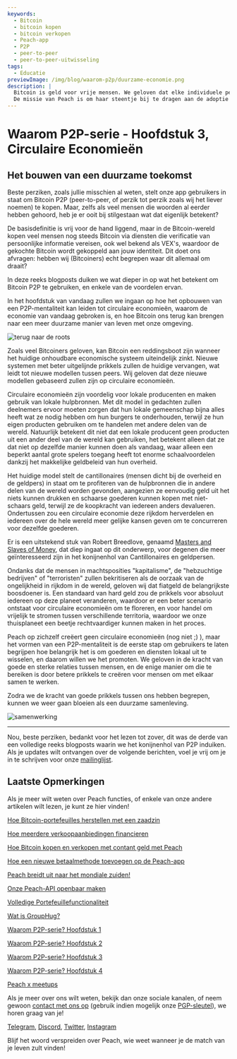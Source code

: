 ```yaml
---
keywords:
  - Bitcoin
  - bitcoin kopen
  - bitcoin verkopen
  - Peach-app
  - P2P
  - peer-to-peer
  - peer-to-peer-uitwisseling
tags:
  - Educatie
previewImage: /img/blog/waarom-p2p/duurzame-economie.png
description: |
  Bitcoin is geld voor vrije mensen. We geloven dat elke individuele persoon het recht heeft om te kiezen welk geld hij gebruikt om zijn rijkdom op te slaan, het resultaat van zijn werk, zijn tijd en energie.
  De missie van Peach is om haar steentje bij te dragen aan de adoptie van Bitcoin in handen van de mensen.
---
```


# Waarom P2P-serie - Hoofdstuk 3, Circulaire Economieën

## Het bouwen van een duurzame toekomst

Beste perziken, zoals jullie misschien al weten, stelt onze app gebruikers in staat om Bitcoin P2P (peer-to-peer, of perzik tot perzik zoals wij het liever noemen) te kopen. Maar, zelfs als veel mensen die woorden al eerder hebben gehoord, heb je er ooit bij stilgestaan wat dat eigenlijk betekent?

De basisdefinitie is vrij voor de hand liggend, maar in de Bitcoin-wereld kopen veel mensen nog steeds Bitcoin via diensten die verificatie van persoonlijke informatie vereisen, ook wel bekend als VEX's, waardoor de gekochte Bitcoin wordt gekoppeld aan jouw identiteit. Dit doet ons afvragen: hebben wij (Bitcoiners) echt begrepen waar dit allemaal om draait?

In deze reeks blogposts duiken we wat dieper in op wat het betekent om Bitcoin P2P te gebruiken, en enkele van de voordelen ervan.

In het hoofdstuk van vandaag zullen we ingaan op hoe het opbouwen van een P2P-mentaliteit kan leiden tot circulaire economieën, waarom de economie van vandaag gebroken is, en hoe Bitcoin ons terug kan brengen naar een meer duurzame manier van leven met onze omgeving.

![terug naar de roots](/img/blog/waarom-p2p/duurzaam.png)

Zoals veel Bitcoiners geloven, kan Bitcoin een reddingsboot zijn wanneer het huidige onhoudbare economische systeem uiteindelijk zinkt. Nieuwe systemen met beter uitgelijnde prikkels zullen de huidige vervangen, wat leidt tot nieuwe modellen tussen peers. Wij geloven dat deze nieuwe modellen gebaseerd zullen zijn op circulaire economieën.

Circulaire economieën zijn voordelig voor lokale producenten en maken gebruik van lokale hulpbronnen. Met dit model in gedachten zullen deelnemers ervoor moeten zorgen dat hun lokale gemeenschap bijna alles heeft wat ze nodig hebben om hun burgers te onderhouden, terwijl ze hun eigen producten gebruiken om te handelen met andere delen van de wereld. Natuurlijk betekent dit niet dat een lokale producent geen producten uit een ander deel van de wereld kan gebruiken, het betekent alleen dat ze dat niet op dezelfde manier kunnen doen als vandaag, waar alleen een beperkt aantal grote spelers toegang heeft tot enorme schaalvoordelen dankzij het makkelijke geldbeleid van hun overheid.

Het huidige model stelt de cantillonaires (mensen dicht bij de overheid en de geldpers) in staat om te profiteren van de hulpbronnen die in andere delen van de wereld worden gevonden, aangezien ze eenvoudig geld uit het niets kunnen drukken en schaarse goederen kunnen kopen met niet-schaars geld, terwijl ze de koopkracht van iedereen anders devalueren. Ondertussen zou een circulaire economie deze rijkdom herverdelen en iedereen over de hele wereld meer gelijke kansen geven om te concurreren voor dezelfde goederen.

Er is een uitstekend stuk van Robert Breedlove, genaamd [Masters and Slaves of Money](https://breedlove22.medium.com/masters-and-slaves-of-money-255ecc93404f), dat diep ingaat op dit onderwerp, voor degenen die meer geïnteresseerd zijn in het konijnenhol van Cantillonaires en geldpersen.

Ondanks dat de mensen in machtsposities "kapitalisme", de "hebzuchtige bedrijven" of "terroristen" zullen bekritiseren als de oorzaak van de ongelijkheid in rijkdom in de wereld, geloven wij dat fiatgeld de belangrijkste boosdoener is. Een standaard van hard geld zou de prikkels voor absoluut iedereen op deze planeet veranderen, waardoor er een beter scenario ontstaat voor circulaire economieën om te floreren, en voor handel om vrijelijk te stromen tussen verschillende territoria, waardoor we onze thuisplaneet een beetje rechtvaardiger kunnen maken in het proces.

Peach op zichzelf creëert geen circulaire economieën (nog niet ;) ), maar het vormen van een P2P-mentaliteit is de eerste stap om gebruikers te laten begrijpen hoe belangrijk het is om goederen en diensten lokaal uit te wisselen, en daarom willen we het promoten. We geloven in de kracht van goede en sterke relaties tussen mensen, en de enige manier om die te bereiken is door betere prikkels te creëren voor mensen om met elkaar samen te werken.

Zodra we de kracht van goede prikkels tussen ons hebben begrepen, kunnen we weer gaan bloeien als een duurzame samenleving.

![samenwerking](/img/blog/waarom-p2p/samenwerking.jpeg)

---

Nou, beste perziken, bedankt voor het lezen tot zover, dit was de derde van een volledige reeks blogposts waarin we het konijnenhol van P2P induiken. Als je updates wilt ontvangen over de volgende berichten, voel je vrij om je in te schrijven voor onze [mailinglijst](https://peachbitcoin.com).

## Laatste Opmerkingen

Als je meer wilt weten over Peach functies, of enkele van onze andere artikelen wilt lezen, je kunt ze hier vinden!

[Hoe Bitcoin-portefeuilles herstellen met een zaadzin](https://peachbitcoin.com/nl/blog/how-to-restore-peach-wallet/)

[Hoe meerdere verkoopaanbiedingen financieren](https://peachbitcoin.com/nl/blog/funding-multiple-sell-offers/)

[Hoe Bitcoin kopen en verkopen met contant geld met Peach](https://peachbitcoin.com/nl/blog/how-to-buy-and-sell-bitcoin-with-cash-using-peach/)

[Hoe een nieuwe betaalmethode toevoegen op de Peach-app](https://peachbitcoin.com/nl/blog/how-to-add-a-payment-method/)

[Peach breidt uit naar het mondiale zuiden!](https://peachbitcoin.com/nl/blog/peach-expands-to-the-global-south/)

[Onze Peach-API openbaar maken](https://peachbitcoin.com/nl/blog/making-our-peach-api-public/)

[Volledige Portefeuillefunctionaliteit](https://peachbitcoin.com/nl/blog/full-wallet-functionality/)

[Wat is GroupHug?](https://peachbitcoin.com/nl/blog/group-hug/)

[Waarom P2P-serie? Hoofdstuk 1](https://peachbitcoin.com/nl/blog/why-p2p-chapter-1/)

[Waarom P2P-serie? Hoofdstuk 2](https://peachbitcoin.com/nl/blog/why-p2p-chapter-2/)

[Waarom P2P-serie? Hoofdstuk 3](https://peachbitcoin.com/nl/blog/why-p2p-chapter-3-circular-economies/)

[Waarom P2P-serie? Hoofdstuk 4](https://peachbitcoin.com/nl/blog/why-p2p-chapter-4-chains-of-trust/)

[Peach x meetups](https://peachbitcoin.com/nl/blog/peach-for-meetups/)

Als je meer over ons wilt weten, bekijk dan onze sociale kanalen, of neem gewoon [contact met ons op](mailto:hello@peachbitcoin.com) (gebruik indien mogelijk onze [PGP-sleutel](https://keys.openpgp.org/vks/v1/by-fingerprint/48339A19645E2E53488E0E5479E1B270FACD1BD2)), we horen graag van je!

[Telegram](https://t.me/peachtopeach), [Discord](https://discord.gg/ypeHz3SW54), [Twitter](https://twitter.com/peachbitcoin), [Instagram](https://instagram.com/peachbitcoin)

Blijf het woord verspreiden over Peach, wie weet wanneer je de match van je leven zult vinden!

